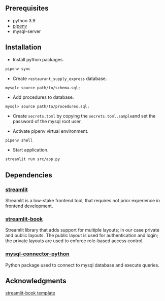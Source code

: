 ## **Prerequisites**

- python 3.9
- [pipenv](https://pipenv.pypa.io/en/latest/install/#installing-pipenv)
- mysql-server
  
## **Installation** 

- Install python packages.
```bash
pipenv sync 
```

- Create ``restaurant_supply_express`` database.
```console
mysql> source path/to/schema.sql;
```

- Add procedures to database.
```console 
mysql> source path/to/procedures.sql;
```

- Create ``secrets.toml`` by copying the ``secrets.toml.sample``and set the password of the mysql root user.
  
- Activate pipenv virtual environment.
```bash
pipenv shell 
```
- Start application.
```bash
streamlit run src/app.py
```

## **Dependencies**

### **[streamlit](https://streamlit.io/)**

Streamlit is a low-stake frontend tool, that requires not prior experience in frontend development.

### **[streamlit-book](https://github.com/sebastiandres/streamlit_book)**

Streamlit library that adds support for multiple layouts; in our case private and public layouts. The public layout is used for authentication and login; the private layouts are used to enforce role-based access control.

###  **[mysql-connector-python](https://dev.mysql.com/doc/connector-python/en/)**

Python package used to connect to mysql database and execute queries.

## **Acknowledgments**

[streamlit-book template](https://github.com/sebastiandres/template_streamlit_multipage)